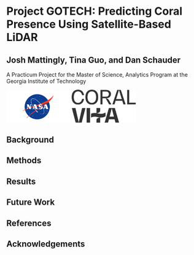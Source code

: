 # Project GOTECH: Predicting Coral Presence Using Satellite-Based LiDAR

## Josh Mattingly, Tina Guo, and Dan Schauder

A Practicum Project for the Master of Science, Analytics Program at the Georgia Institute of Technology

<img src="nasa-logo-web-rgb.png" alt="NASA" style="width:33%;"/> 

<img src="CV_Logo_Primary_White.svg" alt="Coral Vita" style="width:33%;"/>

## Background

## Methods

## Results

## Future Work

## References

## Acknowledgements

